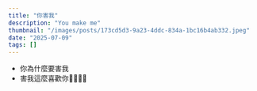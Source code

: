 ```yaml
---
title: "你害我"
description: "You make me"
thumbnail: "/images/posts/173cd5d3-9a23-4ddc-834a-1bc16b4ab332.jpeg"
date: "2025-07-09"
tags: []
---
```

- 你為什麼要害我
- 害我這麼喜歡你🤬🤬😭😭
